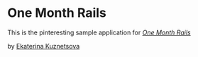 # One Month Rails

This is the pinteresting sample application for
[*One Month Rails*](http://onemonthrails.com)

by [Ekaterina Kuznetsova](https://www.facebook.com/ek.kuznetsova?ref=tn_tnmn) 
